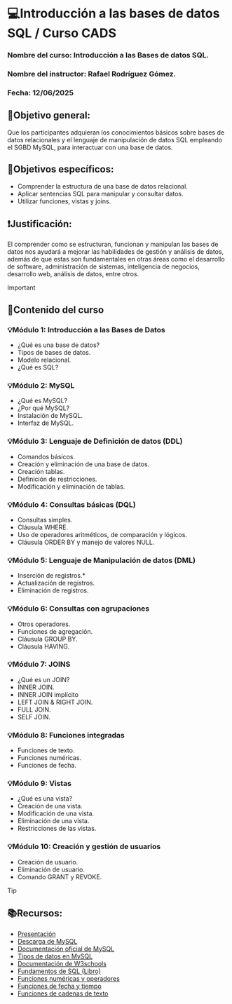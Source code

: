 # 💻Introducción a las bases de datos SQL / Curso CADS

### Nombre del curso: Introducción a las Bases de datos SQL.

### Nombre del instructor: Rafael Rodríguez Gómez.

### Fecha: 12/06/2025

## 📍Objetivo general:

Que los participantes adquieran los conocimientos básicos sobre bases de datos relacionales y el lenguaje de manipulación de datos SQL empleando el SGBD MySQL, para interactuar con una base de datos.

## 📌Objetivos específicos:
* Comprender la estructura de una base de datos relacional.
* Aplicar sentencias SQL para manipular y consultar datos.
* Utilizar funciones, vistas y joins.

## ❗Justificación:

El comprender como se estructuran, funcionan y manipulan las bases de datos nos ayudará a mejorar las habilidades de gestión y análisis de datos, además de que estas son fundamentales en otras áreas como el desarrollo de software, administración de sistemas, inteligencia de negocios, desarrollo web, análisis de datos, entre otros.

>[!IMPORTANT]
>## 📃Contenido del curso
>### 💡Módulo 1: Introducción a las Bases de Datos
>* ¿Qué es una base de datos?
>* Tipos de bases de datos.
>* Modelo relacional.
>* ¿Qué es SQL?
>### 💡Módulo 2: MySQL
>* ¿Qué es MySQL?
>* ¿Por qué MySQL?
>* Instalación de MySQL.
>* Interfaz de MySQL.
>### 💡Módulo 3: Lenguaje de Definición de datos (DDL)
>* Comandos básicos.
>* Creación y eliminación de una base de datos.
>* Creación tablas.
>* Definición de restricciones.
>* Modificación y eliminación de tablas.
>### 💡Módulo 4: Consultas básicas (DQL)
>* Consultas simples.
>* Cláusula WHERE.
>* Uso de operadores aritméticos, de comparación y lógicos.
>* Cláusula ORDER BY y manejo de valores NULL.
>### 💡Módulo 5: Lenguaje de Manipulación de datos (DML)
>* Inserción de registros.\*
>* Actualización de registros.
>* Eliminación de registros.
>### 💡Módulo 6: Consultas con agrupaciones
>* Otros operadores.
>* Funciones de agregación.
>* Cláusula GROUP BY.
>* Cláusula HAVING.
>### 💡Módulo 7: JOINS
>* ¿Qué es un JOIN?
>* INNER JOIN.
>* INNER JOIN implícito
>* LEFT JOIN \& RIGHT JOIN.
>* FULL JOIN.
>* SELF JOIN.
>### 💡Módulo 8: Funciones integradas
>* Funciones de texto.
>* Funciones numéricas.
>* Funciones de fecha.
>### 💡Módulo 9: Vistas
>* ¿Qué es una vista?
>* Creación de una vista.
>* Modificación de una vista.
>* Eliminación de una vista.
>* Restricciones de las vistas.
>### 💡Módulo 10: Creación y gestión de usuarios
>* Creación de usuario.
>* Eliminación de usuario.
>* Comando GRANT y REVOKE.

>[!TIP]
>## 📚Recursos:
>* [Presentación](https://www.canva.com/design/DAGqb1HtTN8/7ZqtL04n85Wt5lXDg9Vocw/edit?utm_content=DAGqb1HtTN8&utm_campaign=designshare&utm_medium=link2&utm_source=sharebutton)
>* [Descarga de MySQL](https://dev.mysql.com/downloads/installer/)
>* [Documentación oficial de MySQL](https://dev.mysql.com/doc/)
>* [Tipos de datos en MySQL](https://dev.mysql.com/doc/refman/8.4/en/data-types.html)
>* [Documentación de W3schools](https://www.w3schools.com/MySQL/default.asp)
>* [Fundamentos de SQL (Libro)](https://pedrobeltrancanessa-biblioteca.weebly.com/uploads/1/2/4/0/12405072/fundamentos_de_sql_3edi_oppel.pdf)
>* [Funciones numéricas y operadores](https://dev.mysql.com/doc/refman/8.4/en/numeric-functions.html)
>* [Funciones de fecha y tiempo](https://dev.mysql.com/doc/refman/8.4/en/date-and-time-functions.html)
>* [Funciones de cadenas de texto](https://dev.mysql.com/doc/refman/8.4/en/string-functions.html)
